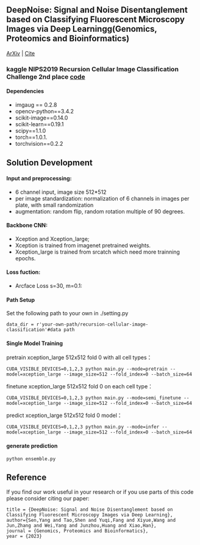 ## DeepNoise: Signal and Noise Disentanglement based on Classifying Fluorescent Microscopy Images via Deep Learningg(Genomics, Proteomics and Bioinformatics)

[ArXiv](https://arxiv.org/abs/2209.05772) | [Cite](#reference) 

### kaggle NIPS2019 Recursion Cellular Image Classification Challenge 2nd place [code](https://www.kaggle.com/c/recursion-cellular-image-classification)

#### Dependencies
- imgaug == 0.2.8
- opencv-python==3.4.2
- scikit-image==0.14.0
- scikit-learn==0.19.1
- scipy==1.1.0
- torch==1.0.1.
- torchvision==0.2.2

## Solution Development

#### Input and preprocessing:
- 6 channel input, image size 512*512
- per image standardization: normalization of 6 channels in images per plate, with small randomization
- augmentation: random flip, random rotation multiple of 90 degrees.

#### Backbone CNN:
- Xception and Xception_large;
- Xception is trained from imagenet pretrained weights.
- Xception_large is trained from srcatch which need more trainning epochs.

#### Loss fuction:
- Arcface Loss s=30, m=0.1: 


#### Path Setup
Set the following path to your own in ./setting.py
```
data_dir = r'your-own-path/recursion-cellular-image-classification'#data path
```

#### Single Model Training
pretrain xception_large 512x512 fold 0 with all cell types：
```
CUDA_VISIBLE_DEVICES=0,1,2,3 python main.py --mode=pretrain --model=xception_large --image_size=512 --fold_index=0 --batch_size=64
```

finetune xception_large 512x512 fold 0 on each cell type：
```
CUDA_VISIBLE_DEVICES=0,1,2,3 python main.py --mode=semi_finetune --model=xception_large --image_size=512 --fold_index=0 --batch_size=64
```

predict xception_large 512x512 fold 0 model：
```
CUDA_VISIBLE_DEVICES=0,1,2,3 python main.py --mode=infer --model=xception_large --image_size=512 --fold_index=0 --batch_size=64
```

#### generate prediction

```
python ensemble.py
```

## Reference
If you find our work useful in your research or if you use parts of this code please consider citing our paper:

```@article{WANG2021102785,
title = {DeepNoise: Signal and Noise Disentanglement based on Classifying Fluorescent Microscopy Images via Deep Learning},
author={Sen,Yang and Tao,Shen and Yuqi,Fang and Xiyue,Wang and Jun,Zhang and Wei,Yang and Junzhou,Huang and Xiao,Han},
journal = {Genomics, Proteomics and Bioinformatics},  
year = {2023}  
```

